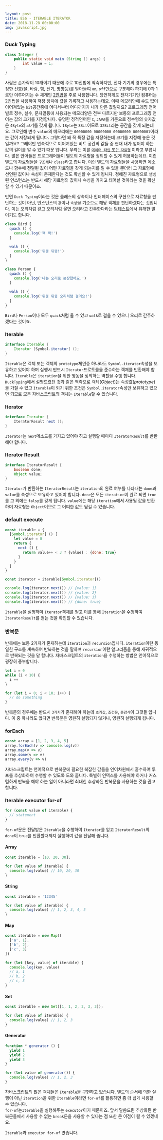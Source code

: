 ```yaml
---

layout: post
title: ES6 - ITERABLE ITERATOR
date: 2018-11-28 00:00:00
img: javascript.jpg
---
```


### Duck Typing
```java
class Integer {
    public static void main (String [] args) {
        int value = 1;        
    }    
}
``` 
사람은 손가락이 10개이기 때문에 주로 10진법에 익숙하지만, 전자 기기의 경우에는 특정한 신호(물, 바람, 힘, 전기, 방향등)를 받아들여 `on`, `off`만으로 구분해야 하기에 
0과 1로만 이루어지는 수 체계인 [2진법](https://ko.wikipedia.org/wiki/%EC%9D%B4%EC%A7%84%EB%B2%95)을 주로 사용합니다. 당연하게도 전자기기인 컴퓨터는 2진법을 사용하여 저장 장치에 값을 기록하고 
사용하는데요. 이때 메모리안에 수도 없이 이어져있는 `bit`공간중에 어디서부터 어디까지가 내가 만든 값일까요? 프로그래밍 언어 별로 정수, 실수, 문자열등에 사용되는 메모리양은 전부 다르지만 보통의 프로그래밍 언어는 값의 크기를 지정합니다. 
유명한 정적언어인 `C`, `JAVA`를 기준으로 정수형의 숫자값은 `4Byte`의 크기를 갖게 됩니다. `1Byte`는 `8Bit`이므로 `32Bit`라는 공간을 갖게 되는데요. 
그로인해 변수 `value`의 메모리에는 `00000000 00000000 00000000 00000001`이라는 값이 저장되게 됩니다. 그렇다면 왜 꼭 특정 값을 저장하는데 크기를 지정해 놓은 것일까요? 
그래야만 연속적으로 이어져있는 비트 공간의 값들 중 현재 내가 얻어야 하는 값의 길이를 알 수 있기 때문 입니다. 우리는 이를 [`데이터 타입` 또는 `자료형`](https://ko.wikipedia.org/wiki/%EC%9E%90%EB%A3%8C%ED%98%95) 이라고 부릅니다. 
많은 언어들은 프로그래머들이 별도의 자료형을 정의할 수 있게 허용하는데요. 이런 별도의 자료형들을 `구조체`나 `class`라고 합니다. 이런 별도의 자료형들을 사용하면 메소드나 함수에 전달된 값이 어떤 자료형을 갖게 되는지를 알 수 있을 뿐더러 
그 자료형에 선언된 값이나 속성이 존재한다는 것도 확신할 수 있게 됩니다. 정해진 자료형으로 생성된 인스턴스는 반드시 해당 자료형의 값이나 속성을 가지고 태어날 것이라는 것을 확신할 수 있기 때문이죠.

반면 `Duck Typing`이라는 것은 클래스의 상속이나 인터페이스의 구현으로 자료형을 판단하는 것이 아닌, 인스턴스의 `값`이나 `속성`을 기준으로 해당 객체를 판단하겠다는 것입니다. 
이는 오리처럼 걷고 오리처럼 울면 오리라고 간주한다라는 [덕테스트](https://ko.wikipedia.org/wiki/%EC%9C%84%ED%82%A4%EB%B0%B1%EA%B3%BC:%EC%98%A4%EB%A6%AC_%EC%8B%A4%ED%97%98)에서 유래한 말이기도 합니다.  

```javascript
class Bird {
  quack () {
    console.log('꽥 꽥!')
  }
  
  walk () {
    console.log('뒤뚱 뒤뚱!')
  }
}

class Person {
  quack () {
    console.log('나는 오리로 분장했어요.')
  }
    
  walk () {
    console.log('뒤뚱 뒤뚱 오리처럼 걸어요!')
  }
}
```
`Bird`나 `Person`이나 모두 `quack`처럼 울 수 있고 `walk`로 걸을 수 있으니 오리로 간주하겠다는 것이죠. 

### Iterable
```java
interface Iterable {
    Iterator [Symbol.iterator] ();
}
```
`Iterable`은 객체 또는 객체의 `prototype`체인중 하나라도 `Symbol.iterator`속성을 보유하고 있어야 하며 
실행시 반드시 `Iterator`프로토콜을 준수하는 객체를 반환해야 합니다. `Iterable`은 `iteration`을 위한 행동을 정의하는 역할을 수행 합니다. 
`DuckTyping`에서 설명드렸던 것과 같은 맥락으로 객체(*Object*)는 속성값(*prototype*)을 가질 수 있고 `Iterable`이 되기 위한 조건은 `Symbol.iterator`속성만 보유하고 있으면 되므로 
모든 자바스크립트의 객체는 `Iterable`할 수 있습니다. 


### Iterator
```java
interface Iterator {
    IteratorResult next ();
}
```
`Iterator`는 `next`메소드를 가지고 있어야 하고 실행할 때마다 `IteratorResult`를 반환 해야 합니다.


### Iterator Result
```java
interface IteratorResult {
    boolean done;
    Object value;
}
```
`Iterator`가 반환하는 `IteratorResult`는 `iteration`의 완료 여부를 나타내는 `done`과 `value`를 속성으로 보유하고 있어야 합니다. 
`done`은 모든 `iteration`이 완료 되면 `true`를 그 외에는 `falsy`를 갖게 됩니다. `value`에는 해당 `iteration`에서 사용될 값을 반환하며 자료형은 `Object`이므로 그 어떠한 값도 담길 수 있습니다. 
 

### default execute
```javascript
const iterable = {
  [Symbol.iterator] () {
    let value = 0
    return {
      next () {
        return value++ < 3 ? {value} : {done: true}
      }
    }
  }
}

const iterator = iterable[Symbol.iterator]()

console.log(iterator.next()) // {value: 1}
console.log(iterator.next()) // {value: 2}
console.log(iterator.next()) // {value: 3}
console.log(iterator.next()) // {done: true}
```
`Iterable`을 실행하며 `Iterator`객체를 얻고 이를 통해 `Iteration`을 수행하여 `IteratorResult`를 얻는 것을 확인할 수 있습니다.

### 반복문
반복에는 보통 2가지가 존재하는데 `iteration`과 `recursion`입니다. 
`iteration`이란 동일한 구조를 계속하여 반복하는 것을 말하며 `recursion`이란 알고리즘을 통해 재귀적으로 반복되는 것을 말 합니다. 
자바스크립트의 `iteration`을 수행하는 방법은 언어적으로 굉장히 풍부합니다. 
 
```javascript
let i = 0
while (i < 10) {
  i ++
}

for (let i = 0; i < 10; i++) {
  // do something
}
```
반복문의 경우에는 반드시 `3가지`가 존재해야 하는데 `초기값`, `조건문`, `증감식`이 그것들 입니다. 이 중 하나라도 없다면 반복문은 영원히 실행되지 않거나, 영원히 실행되게 됩니다.  

### forEach
````javascript
const array = [1, 2, 3, 4, 5]
array.forEach(v => console.log(v))
array.map(v => v)
array.some(v => v)
array.every(v => v)
````
자바스크립트는 언어적으로 반복문에 필요한 복잡한 값들을 언어차원에서 흡수하여 루프를 추상화하여 수행할 수 있도록 도와 줍니다. 특별히 인덱스를 사용해야 하거나 커스텀하게 반복을 해야 하는 일이 아니라면 
최대한 추상화된 반복문을 사용하는 것을 권고 합니다.  

### Iterable executor for-of
```javascript
for (const value of iterable) {
  // statement
}
```
`for-of`문은 전달받은 `Iterable`을 수행하여 `Iterator`를 얻고 `IteratorResult`의 `done`이 `true`를 반환할때까지 실행하여 값을 전달해 줍니다. 

#### Array
```javascript
const iterable = [10, 20, 30];

for (let value of iterable) {
  console.log(value) // 10, 20, 30
}
```

#### String
````javascript
const iterable = '12345'

for (let value of iterable) {
  console.log(value) // 1, 2, 3, 4, 5
}
````

#### Map
```javascript
const iterable = new Map([
  ['a', 1], 
  ['b', 2], 
  ['c', 3]
])

for (let [key, value] of iterable) {
  console.log(key, value)
  // a, 1
  // b, 2
  // c, 3
}
```

#### Set
```javascript
const iterable = new Set([1, 1, 2, 2, 3, 3]);

for (let value of iterable) {
  console.log(value) // 1, 2, 3
}
```

#### Generator
````javascript
function * generator () {
  yield 1
  yield 2
  yield 3
}

for (let value of generator()) {
  console.log(value) // 1, 2, 3
}
````
자바스크립트의 많은 객체들은 `Iterable`을 구현하고 있습니다. 별도의 순서에 의한 실행이 아닌 `iteration`을 위한 `Iterable`이라면 `for-of`를 활용하면 좀 더 쉽게 사용할 수 있습니다.  
`for-of`는`Iterable`을 실행해주는 `executor`이기 때문이죠. 앞서 말씀드린 추상화된 반복문들에서 사용할 수 없는 `break`문을 사용할 수 있다는 점 또한 큰 이점이 될 수 있겠네요. 

`Iterable`과 `executor for-of` 였습니다.
